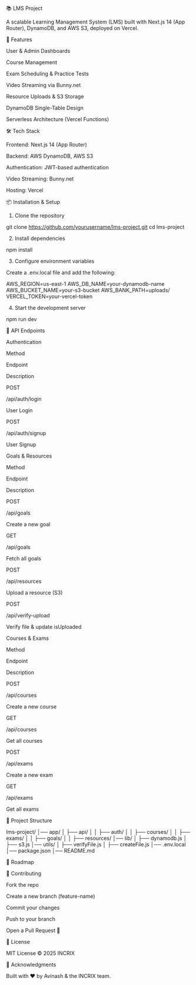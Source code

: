 📚 LMS Project

A scalable Learning Management System (LMS) built with Next.js 14 (App Router), DynamoDB, and AWS S3, deployed on Vercel.

🚀 Features

User & Admin Dashboards

Course Management

Exam Scheduling & Practice Tests

Video Streaming via Bunny.net

Resource Uploads & S3 Storage

DynamoDB Single-Table Design

Serverless Architecture (Vercel Functions)

🛠️ Tech Stack

Frontend: Next.js 14 (App Router)

Backend: AWS DynamoDB, AWS S3

Authentication: JWT-based authentication

Video Streaming: Bunny.net

Hosting: Vercel

📦 Installation & Setup

1. Clone the repository

git clone https://github.com/yourusername/lms-project.git
cd lms-project

2. Install dependencies

npm install

3. Configure environment variables

Create a .env.local file and add the following:

AWS_REGION=us-east-1
AWS_DB_NAME=your-dynamodb-name
AWS_BUCKET_NAME=your-s3-bucket
AWS_BANK_PATH=uploads/
VERCEL_TOKEN=your-vercel-token

4. Start the development server

npm run dev

📡 API Endpoints

Authentication

Method

Endpoint

Description

POST

/api/auth/login

User Login

POST

/api/auth/signup

User Signup

Goals & Resources

Method

Endpoint

Description

POST

/api/goals

Create a new goal

GET

/api/goals

Fetch all goals

POST

/api/resources

Upload a resource (S3)

POST

/api/verify-upload

Verify file & update isUploaded

Courses & Exams

Method

Endpoint

Description

POST

/api/courses

Create a new course

GET

/api/courses

Get all courses

POST

/api/exams

Create a new exam

GET

/api/exams

Get all exams

📜 Project Structure

lms-project/
│── app/
│   ├── api/
│   │   ├── auth/
│   │   ├── courses/
│   │   ├── exams/
│   │   ├── goals/
│   │   ├── resources/
│── lib/
│   ├── dynamodb.js
│   ├── s3.js
│── utils/
│   ├── verifyFile.js
│   ├── createFile.js
│── .env.local
│── package.json
│── README.md

🎯 Roadmap



🤝 Contributing

Fork the repo

Create a new branch (feature-name)

Commit your changes

Push to your branch

Open a Pull Request 🚀

📄 License

MIT License © 2025 INCRIX

🌟 Acknowledgments

Built with ❤️ by Avinash & the INCRIX team.

